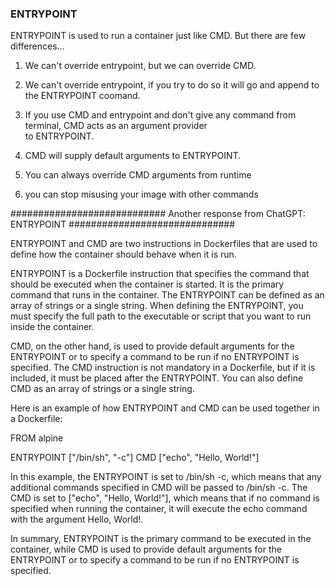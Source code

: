    
   ### ENTRYPOINT
   ENTRYPOINT is used to run a container just like CMD. But there are few differences...

1. We can't override entrypoint, but we can override CMD.

2. We can't override entrypoint, if you try to do so it will go and append to the ENTRYPOINT coomand.

3. If you use CMD and entrypoint and don't give any command from terminal, CMD acts as an argument provider   
   to  ENTRYPOINT.

4. CMD will supply default arguments to ENTRYPOINT.

5. You can always override CMD arguments from runtime

6. you can stop misusing your image with other commands


############################  Another response from ChatGPT: ENTRYPOINT ##############################

ENTRYPOINT and CMD are two instructions in Dockerfiles that are used to define how the container should behave when it is run.

ENTRYPOINT is a Dockerfile instruction that specifies the command that should be executed when the container is started. It is the primary command that runs in the container. The ENTRYPOINT can be defined as an array of strings or a single string. When defining the ENTRYPOINT, you must specify the full path to the executable or script that you want to run inside the container.

CMD, on the other hand, is used to provide default arguments for the ENTRYPOINT or to specify a command to be run if no ENTRYPOINT is specified. The CMD instruction is not mandatory in a Dockerfile, but if it is included, it must be placed after the ENTRYPOINT. You can also define CMD as an array of strings or a single string.

Here is an example of how ENTRYPOINT and CMD can be used together in a Dockerfile:

FROM alpine

ENTRYPOINT ["/bin/sh", "-c"]
CMD ["echo", "Hello, World!"]



In this example, the ENTRYPOINT is set to /bin/sh -c, which means that any additional commands specified in CMD will be passed to /bin/sh -c. The CMD is set to ["echo", "Hello, World!"], which means that if no command is specified when running the container, it will execute the echo command with the argument Hello, World!.

In summary, ENTRYPOINT is the primary command to be executed in the container, while CMD is used to provide default arguments for the ENTRYPOINT or to specify a command to be run if no ENTRYPOINT is specified.